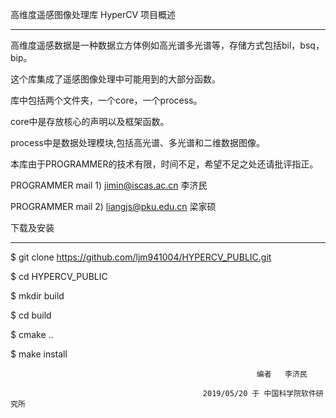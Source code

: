 ﻿
高维度遥感图像处理库 HyperCV 项目概述
**************************************

高维度遥感数据是一种数据立方体例如高光谱多光谱等，存储方式包括bil，bsq，bip。

这个库集成了遥感图像处理中可能用到的大部分函数。

库中包括两个文件夹，一个core，一个process。

core中是存放核心的声明以及框架函数。

process中是数据处理模块,包括高光谱、多光谱和二维数据图像。

本库由于PROGRAMMER的技术有限，时间不足，希望不足之处还请批评指正。


PROGRAMMER mail 1) jimin@iscas.ac.cn  李济民

PROGRAMMER mail 2) liangjs@pku.edu.cn  梁家硕

 
下载及安装
************************
$ git clone https://github.com/ljm941004/HYPERCV_PUBLIC.git

$ cd HYPERCV_PUBLIC

$ mkdir build

$ cd build

$ cmake ..

$ make install




                                                           编者   李济民

			                                   2019/05/20 于 中国科学院软件研究所
